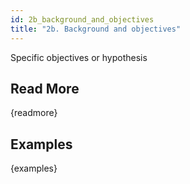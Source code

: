 ```yaml
---
id: 2b_background_and_objectives
title: "2b. Background and objectives"
---
```

Specific objectives or hypothesis 

## Read More

{readmore}

## Examples

{examples}
